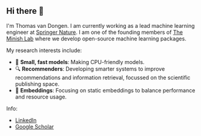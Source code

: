 ## Hi there 👋

I'm Thomas van Dongen. I am currently working as a lead machine learning engineer at [Springer Nature](https://www.springernature.com/gp). I am one of the founding members of [The Minish Lab](https://github.com/MinishLab) where we develop open-source machine learning packages.

My research interests include:
- 🚤 **Small, fast models**: Making CPU-friendly models.
- 🔍 **Recommenders**: Developing smarter systems to improve recommendations and information retrieval, focussed on the scientific publishing space.
- 🧩 **Embeddings**: Focusing on static embeddings to balance performance and resource usage.

Info:
- [LinkedIn](https://www.linkedin.com/in/thomas-van-dongen/)
- [Google Scholar](https://scholar.google.com/citations?user=2Yc0IXMAAAAJ&hl=en)

